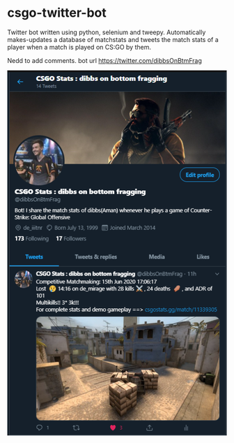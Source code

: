 # csgo-twitter-bot
Twitter bot written using python, selenium and tweepy. Automatically makes-updates a database of matchstats and tweets the match stats of a player when a match is played on CS:GO by them.

Nedd to add comments.
bot url https://twitter.com/dibbsOnBtmFrag

![Alt text](https://github.com/amansr1vastava/csgo-twitter-bot/blob/master/example.PNG?raw=true "Example")
